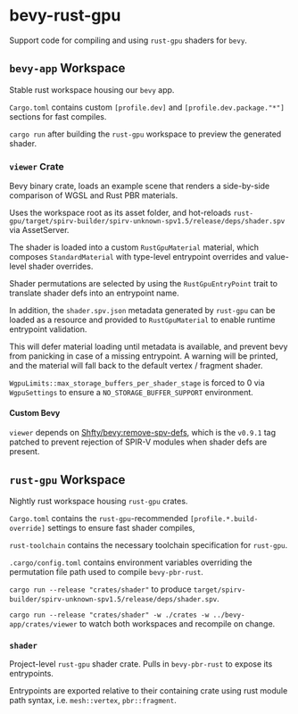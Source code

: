 # bevy-rust-gpu

Support code for compiling and using `rust-gpu` shaders for `bevy`.

## `bevy-app` Workspace

Stable rust workspace housing our `bevy` app.

`Cargo.toml` contains custom `[profile.dev]` and `[profile.dev.package."*"]` sections for fast compiles.

`cargo run` after building the `rust-gpu` workspace to preview the generated shader.

### `viewer` Crate

Bevy binary crate, loads an example scene that renders a side-by-side comparison of WGSL and Rust PBR materials.

Uses the workspace root as its asset folder, and hot-reloads `rust-gpu/target/spirv-builder/spirv-unknown-spv1.5/release/deps/shader.spv` via AssetServer.

The shader is loaded into a custom `RustGpuMaterial` material, which composes `StandardMaterial` with type-level entrypoint overrides and value-level shader overrides.

Shader permutations are selected by using the `RustGpuEntryPoint` trait to translate shader defs into an entrypoint name.

In addition, the `shader.spv.json` metadata generated by `rust-gpu` can be loaded as a resource and provided to `RustGpuMaterial` to enable runtime entrypoint validation.

This will defer material loading until metadata is available, and prevent bevy from panicking in case of a missing entrypoint. A warning will be printed, and the material will fall back to the default vertex / fragment shader.

`WgpuLimits::max_storage_buffers_per_shader_stage` is forced to 0 via `WgpuSettings` to ensure a `NO_STORAGE_BUFFER_SUPPORT` environment.

#### Custom Bevy

`viewer` depends on [Shfty/bevy:remove-spv-defs](https://github.com/Shfty/bevy), which is the `v0.9.1` tag patched to prevent rejection of SPIR-V modules when shader defs are present.

## `rust-gpu` Workspace

Nightly rust workspace housing `rust-gpu` crates.

`Cargo.toml` contains the `rust-gpu`-recommended `[profile.*.build-override]` settings to ensure fast shader compiles,

`rust-toolchain` contains the necessary toolchain specification for `rust-gpu`.

`.cargo/config.toml` contains environment variables overriding the permutation file path used to compile `bevy-pbr-rust`.

`cargo run --release "crates/shader"` to produce `target/spirv-builder/spirv-unknown-spv1.5/release/deps/shader.spv`.

`cargo run --release "crates/shader" -w ./crates -w ../bevy-app/crates/viewer` to watch both workspaces and recompile on change.

### `shader`

Project-level `rust-gpu` shader crate. Pulls in `bevy-pbr-rust` to expose its entrypoints.

Entrypoints are exported relative to their containing crate using rust module path syntax,
i.e. `mesh::vertex`, `pbr::fragment`.

